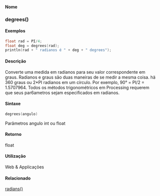 
#### Nome
### degrees()

#### Exemplos

```pde
float rad = PI/4; 
float deg = degrees(rad); 
println(rad + " radianos é " + deg + " degrees"); 

```

#### Descrição
Converte uma medida em radianos para seu valor
correspondente em graus. Radianos e graus são duas maneiras de
se medir a mesma coisa. hä 360 graus ou 2*PI radianos em um
círculo. Por exemplo, 90° = PI/2 = 1.5707964. Todos os
métodos trigonométricos em Processing requerem que seus
par6ametros sejam especificados em radianos.

#### Sintaxe
```pde
degrees(angulo)

```
Parâmetros
angulo
int ou float

#### Retorno

	
float

#### Utilização

	
Web & Applicações

#### Relacionado
[radians()](radians_)

